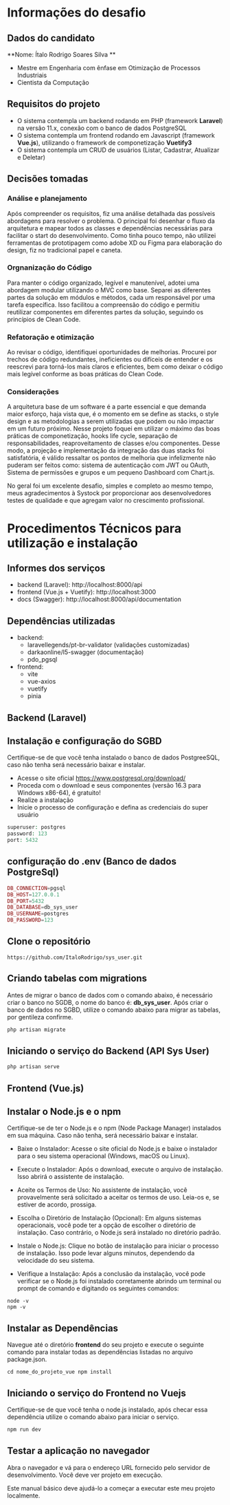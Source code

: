 # Informações do desafio

## Dados do candidato
**Nome: Ítalo Rodrigo Soares Silva **
- Mestre em Engenharia com ênfase em Otimização de Processos Industriais
- Cientista da Computação

## Requisitos do projeto
- O sistema contempla um backend rodando em PHP (framework **Laravel**) na versão 11.x, conexão com o banco de dados PostgreSQL
- O sistema contempla um frontend rodando em Javascript (framework **Vue.js**), utilizando o framework de componetização **Vuetify3**
- O sistema contempla um CRUD de usuários (Listar, Cadastrar, Atualizar e Deletar)

## Decisões tomadas

### Análise e planejamento
Após compreender os requisitos, fiz uma análise detalhada das possíveis abordagens para resolver o problema. O principal foi desenhar o fluxo da arquitetura e mapear todos as classes e dependências necessárias para facilitar o start do desenvolvimento. Como tinha pouco tempo, não utilizei ferramentas de prototipagem como adobe XD ou Figma para elaboração do design, fiz no tradicional papel e caneta.

### Orgnanização do Código
Para manter o código organizado, legível e manutenível, adotei uma abordagem modular utilizando o MVC como base. Separei as diferentes partes da solução em módulos e métodos, cada um responsável por uma tarefa específica. Isso facilitou a compreensão do código e permitiu reutilizar componentes em diferentes partes da solução, seguindo os princípios de Clean Code. 

### Refatoração e otimização
Ao revisar o código, identifiquei oportunidades de melhorias. Procurei por trechos de código redundantes, ineficientes ou difíceis de entender e os reescrevi para torná-los mais claros e eficientes, bem como deixar o código mais legível conforme as boas práticas do Clean Code.

### Considerações
A arquitetura base de um software é a parte essencial e que demanda maior esforço, haja vista que, é o momento em se define as stacks, o style design e as metodologias a serem utilizadas que podem ou não impactar em um futuro próximo. Nesse projeto foquei em utilizar o máximo das boas práticas de componetização, hooks life cycle, separação de responsabilidades, reaproveitamento de classes e/ou componentes. Desse modo, a projeção e implementação da integração das duas stacks foi satisfatória, é válido ressaltar os pontos de melhoria que infelizmente não puderam ser feitos como: sistema de autenticação com JWT ou OAuth, Sistema de permissões e grupos e um pequeno Dashboard com Chart.js.

No geral foi um excelente desafio, simples e completo ao mesmo tempo, meus agradecimentos à Systock por proporcionar aos desenvolvedores testes de qualidade e que agregam valor no crescimento profissional.

# Procedimentos Técnicos para utilização e instalação

## Informes dos serviços
- backend (Laravel): http://localhost:8000/api
- frontend (Vue.js + Vuetify): http://localhost:3000
- docs (Swagger): http://localhost:8000/api/documentation

## Dependências utilizadas
- backend:
    - laravellegends/pt-br-validator (validações customizadas)
    - darkaonline/l5-swagger (documentação)
    - pdo_pgsql
- frontend:
    - vite
    - vue-axios
    - vuetify
    - pinia

## Backend (Laravel)

## Instalação e configuração do SGBD
Certifique-se de que você tenha instalado o banco de dados PostgreeSQL, caso não tenha será necessário baixar e instalar.
- Acesse o site oficial https://www.postgresql.org/download/
- Proceda com o download e seus componentes (versão 16.3 para Windows x86-64), é gratuito!
- Realize a instalação
- Inicie o processo de configuração e defina as credenciais do super usuário

~~~php
superuser: postgres
password: 123
port: 5432
~~~


## configuração do .env (Banco de dados PostgreSql)
~~~php
DB_CONNECTION=pgsql
DB_HOST=127.0.0.1
DB_PORT=5432
DB_DATABASE=db_sys_user
DB_USERNAME=postgres
DB_PASSWORD=123
~~~

## Clone o repositório
~~~git
https://github.com/ItaloRodrigo/sys_user.git
~~~

## Criando tabelas com migrations
Antes de migrar o banco de dados com o comando abaixo, é necessário criar o banco no SGDB, o nome do banco é: <strong>db_sys_user</strong>. Após criar o banco de dados no SGBD, utilize o comando abaixo para migrar as tabelas, por gentileza confirme.
~~~php
php artisan migrate
~~~

## Iniciando o serviço do Backend (API Sys User)
~~~php
php artisan serve
~~~

## Frontend (Vue.js)

## Instalar o Node.js e o npm

Certifique-se de ter o Node.js e o npm (Node Package Manager) instalados em sua máquina. Caso não tenha, será necessário baixar e instalar.

- Baixe o Instalador: Acesse o site oficial do Node.js e baixe o instalador para o seu sistema operacional (Windows, macOS ou Linux).

- Execute o Instalador: Após o download, execute o arquivo de instalação. Isso abrirá o assistente de instalação.

- Aceite os Termos de Uso: No assistente de instalação, você provavelmente será solicitado a aceitar os termos de uso. Leia-os e, se estiver de acordo, prossiga.

- Escolha o Diretório de Instalação (Opcional): Em alguns sistemas operacionais, você pode ter a opção de escolher o diretório de instalação. Caso contrário, o Node.js será instalado no diretório padrão.

- Instale o Node.js: Clique no botão de instalação para iniciar o processo de instalação. Isso pode levar alguns minutos, dependendo da velocidade do seu sistema.

- Verifique a Instalação: Após a conclusão da instalação, você pode verificar se o Node.js foi instalado corretamente abrindo um terminal ou prompt de comando e digitando os seguintes comandos:

~~~node
node -v
npm -v
~~~

## Instalar as Dependências

Navegue até o diretório <strong>frontend</strong> do seu projeto e execute o seguinte comando para instalar todas as dependências listadas no arquivo package.json.

~~~git
cd nome_do_projeto_vue npm install
~~~

## Iniciando o serviço do Frontend no Vuejs
Certifique-se de que você tenha o node.js instalado, após checar essa dependência utilize o comando abaixo para iniciar o serviço.
~~~php
npm run dev
~~~

## Testar a aplicação no navegador
Abra o navegador e vá para o endereço URL fornecido pelo servidor de desenvolvimento. Você deve ver projeto em execução.

Este manual básico deve ajudá-lo a começar a executar este meu projeto localmente.

